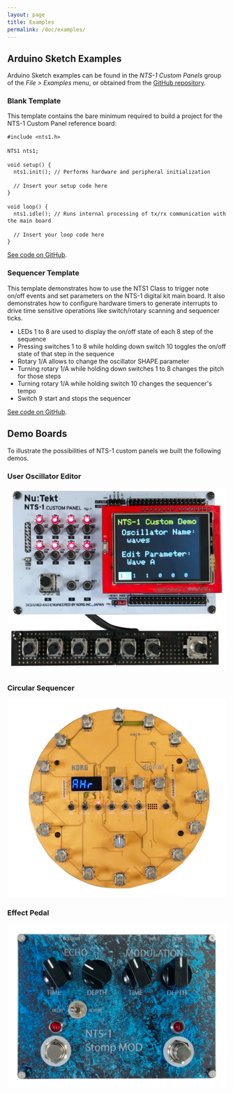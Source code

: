 ```yaml
---
layout: page
title: Examples
permalink: /doc/examples/
---
```


## Arduino Sketch Examples

Arduino Sketch examples can be found in the _NTS-1 Custom Panels_ group of the _File > Examples_ menu, or obtained from the [GitHub repository](https://github.com/korginc/nts-1-customizations/tree/master/Custom_Panel_RevB/Arduino/examples).

### Blank Template

This template contains the bare minimum required to build a project for the NTS-1 Custom Panel reference board:

 ```
 #include <nts1.h>

 NTS1 nts1;

 void setup() {
   nts1.init(); // Performs hardware and peripheral initialization
   
   // Insert your setup code here
 }

 void loop() {
   nts1.idle(); // Runs internal processing of tx/rx communication with the main board
   
   // Insert your loop code here
 }
 ```

[See code on GitHub](https://github.com/korginc/nts-1-customizations/blob/master/Custom_Panel_RevB/Arduino/examples/Blank_Template/Blank_Template.ino).

### Sequencer Template

This template demonstrates how to use the NTS1 Class to trigger note on/off events and set parameters on the NTS-1 digital kit main board. It also demonstrates how to configure hardware timers to generate interrupts to drive time sensitive operations like switch/rotary scanning and sequencer ticks.

* LEDs 1 to 8 are used to display the on/off state of each 8 step of the sequence
* Pressing switches 1 to 8 while holding down switch 10 toggles the on/off state of that step in the sequence
* Rotary 1/A allows to change the oscillator SHAPE parameter
* Turning rotary 1/A while holding down switches 1 to 8 changes the pitch for those steps
* Turning rotary 1/A while holding switch 10 changes the sequencer's tempo
* Switch 9 start and stops the sequencer

[See code on GitHub](https://github.com/korginc/nts-1-customizations/blob/master/Custom_Panel_RevB/Arduino/examples/Sequencer_Template/Sequencer_Template.ino).

## Demo Boards

To illustrate the possibilities of NTS-1 custom panels we built the following demos.

### User Oscillator Editor

![User Oscillator Editor](../assets/NTS-1_cp_user_osc_editor.jpg)

### Circular Sequencer

![Circular Sequencer](../assets/NTS-1_cp_circular_seq.jpg)

### Effect Pedal

![Effect Pedal](../assets/NTS-1_cp_effect_pedal.jpg)

